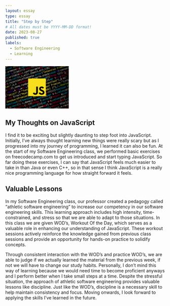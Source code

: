 ```yaml
---
layout: essay
type: essay
title: "Step by Step"
# All dates must be YYYY-MM-DD format!
date: 2023-08-27
published: true
labels:
  - Software Engineering
  - Learning
---
```


<img width="200px" class="rounded float-start pe-4" src="../img/Javascript-810.jpg">

## My Thoughts on JavaScript

I find it to be exciting but slightly daunting to step foot into JavaScript. Initially, I’ve always thought learning new things were really scary but as I progressed into my journey of programming, I learned it can also be fun. At the start of my Software Engineering class, we performed basic exercises on freecodecamp.com to get us introduced and start typing JavaScript. So far doing these exercises, I can say that JavaScript feels much easier to take in than Java or even C++, so in that sense I think JavaScript is a really nice programming language for how straight forward it feels.  

## Valuable Lessons

In my Software Engineering class, our professor created a pedagogy called “athletic software engineering” to increase our competency in our software engineering skills. This learning approach includes high intensity, time-constrained, and stress so that we are able to adapt to those situations. In this class we are given WOD’s, Workout Of the Day, which serves as a valuable role in enhancing our understanding of JavaScript. These workout sessions actively reinforce the knowledge gained from previous class sessions and provide an opportunity for hands-on practice to solidify concepts. 

Through consistent interaction with the WOD’s and practice WOD’s, we are able to judge if we actually learned the material from the previous week, if not we will have to change our study habits. Personally, I don’t mind this way of learning because we would need time to become proficient anyways and I perform better when I take small steps at a time. Despite the stressful situation, the approach of athletic software engineering provides valuable lessons like discipline. Just like the WOD’s, discipline is a necessary skill to help maintain consistency and focus. Moving onwards, I look forward to applying the skills I’ve learned in the future.
